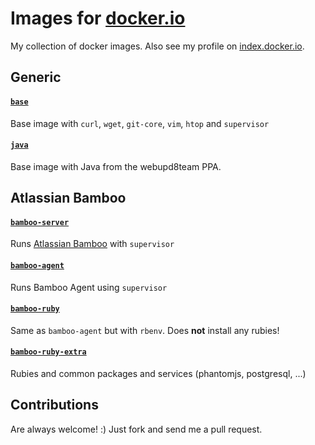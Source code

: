 # Images for [docker.io](http://docker.io)

My collection of docker images. Also see my profile on [index.docker.io](https://index.docker.io/u/hwuethrich/).

## Generic

#### [`base`](/base)

Base image with `curl`, `wget`, `git-core`, `vim`, `htop` and `supervisor`

#### [`java`](/java)

Base image with Java from the webupd8team PPA.

## Atlassian Bamboo

#### [`bamboo-server`](/bamboo-server)

Runs [Atlassian Bamboo](https://www.atlassian.com/software/bamboo) with `supervisor`

#### [`bamboo-agent`](/bamboo-agent)

Runs Bamboo Agent using `supervisor`

#### [`bamboo-ruby`](/bamboo-ruby)

Same as `bamboo-agent` but with `rbenv`. Does **not** install any rubies!

#### [`bamboo-ruby-extra`](/bamboo-ruby-extra)

Rubies and common packages and services (phantomjs, postgresql, ...)

## Contributions

Are always welcome! :) Just fork and send me a pull request.
